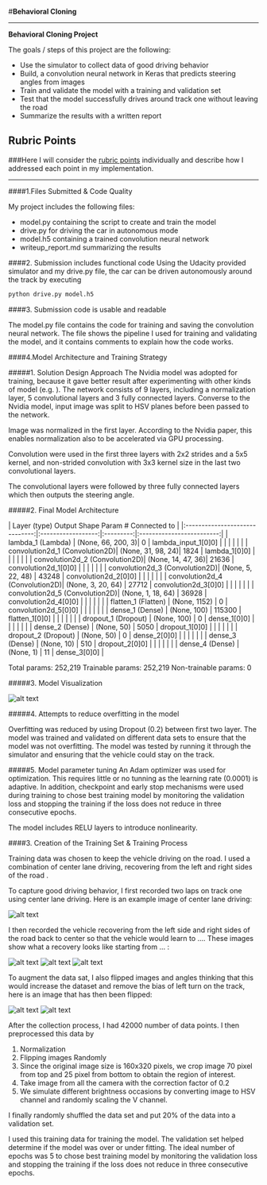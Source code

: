 #**Behavioral Cloning**

---

**Behavioral Cloning Project**

The goals / steps of this project are the following:
* Use the simulator to collect data of good driving behavior
* Build, a convolution neural network in Keras that predicts steering angles from images
* Train and validate the model with a training and validation set
* Test that the model successfully drives around track one without leaving the road
* Summarize the results with a written report


[//]: # (Image References)

[image1]: ./examples/placeholder.png "Model Visualization"
[image2]: ./examples/placeholder.png "Grayscaling"
[image3]: ./examples/placeholder_small.png "Recovery Image"
[image4]: ./examples/placeholder_small.png "Recovery Image"
[image5]: ./examples/placeholder_small.png "Recovery Image"
[image6]: ./examples/placeholder_small.png "Normal Image"
[image7]: ./examples/placeholder_small.png "Flipped Image"

## Rubric Points
###Here I will consider the [rubric points](https://review.udacity.com/#!/rubrics/432/view) individually and describe how I addressed each point in my implementation.

---
####1.Files Submitted & Code Quality

My project includes the following files:
* model.py containing the script to create and train the model
* drive.py for driving the car in autonomous mode
* model.h5 containing a trained convolution neural network
* writeup_report.md summarizing the results

####2. Submission includes functional code
Using the Udacity provided simulator and my drive.py file, the car can be driven autonomously around the track by executing
```sh
python drive.py model.h5
```

####3. Submission code is usable and readable

The model.py file contains the code for training and saving the convolution neural network. The file shows the pipeline I used for training and validating the model, and it contains comments to explain how the code works.

####4.Model Architecture and Training Strategy

#####1. Solution Design Approach
The Nvidia model was adopted for training, because it gave better result after experimenting with other kinds of model (e.g. ). The network consists of 9 layers, including a normalization layer, 5 convolutional layers and 3 fully connected layers. Converse to the Nvidia model, input image was split to HSV planes before been passed to the network.

Image was normalized in the first layer. According to the Nvidia paper, this enables normalization also to be accelerated via GPU processing.

Convolution were used in the first three layers with 2x2 strides and a 5x5 kernel, and non-strided convolution with 3x3 kernel size in the last two convolutional layers.

The convolutional layers were followed by three fully connected layers which then outputs the steering angle.

#####2. Final Model Architecture

| Layer (type)                     Output Shape          Param #     Connected to             |
|:------------------------------:|:------------------:|:---------:|:-------------------------:|
| lambda_1 (Lambda)              |  (None, 66, 200, 3)|   0       |    lambda_input_1[0]0]    |
|                                |                    |           |                           |
| convolution2d_1 (Convolution2D)|  (None, 31, 98, 24)|    1824   |    lambda_1[0]0]          |
|                                |                    |           |                           |
| convolution2d_2 (Convolution2D)|  (None, 14, 47, 36)|   21636   |    convolution2d_1[0]0]   |
|                                |                    |           |                           |
| convolution2d_3 (Convolution2D)|  (None, 5, 22, 48) |   43248   |    convolution2d_2[0]0]   |
|                                |                    |           |                           |
| convolution2d_4 (Convolution2D)|  (None, 3, 20, 64) |  27712    |   convolution2d_3[0]0]    |
|                                |                    |           |                           |
| convolution2d_5 (Convolution2D)|  (None, 1, 18, 64) |   36928   |    convolution2d_4[0]0]   |
|                                |                    |           |                           |
| flatten_1 (Flatten)            |  (None, 1152)      |   0       |    convolution2d_5[0]0]   |
|                                |                    |           |                           |
| dense_1 (Dense)                |  (None, 100)       |   115300  |    flatten_1[0]0]         |
|                                |                    |           |                           |
| dropout_1 (Dropout)            |  (None, 100)       |   0       |    dense_1[0]0]           |
|                                |                    |           |                           |
| dense_2 (Dense)                |  (None, 50)        |   5050    |    dropout_1[0]0]         |
|                                |                    |           |                           |
| dropout_2 (Dropout)            |  (None, 50)        |   0       |    dense_2[0]0]           |
|                                |                    |           |                           |
| dense_3 (Dense)                |  (None, 10)        |   510     |    dropout_2[0]0]         |
|                                |                    |           |                           |
| dense_4 (Dense)                |  (None, 1)         |   11      |    dense_3[0]0]           |

Total params: 252,219
Trainable params: 252,219
Non-trainable params: 0

#####3. Model Visualization

![alt text][image1]

#####4. Attempts to reduce overfitting in the model

Overfitting was reduced by using Dropout (0.2) between first two layer.
The model was trained and validated on different data sets to ensure that the model was not overfitting. The model was tested by running it through the simulator and ensuring that the vehicle could stay on the track.

#####5. Model parameter tuning
An Adam optimizer was used for optimization. This requires little or no tunning as the learning rate (0.0001) is adaptive. In addition, checkpoint and early stop mechanisms were used during training to chose best training model by monitoring the validation loss and stopping the training if the loss does not reduce in three consecutive epochs.

The model includes RELU layers to introduce nonlinearity.

####3. Creation of the Training Set & Training Process

Training data was chosen to keep the vehicle driving on the road. I used a combination of center lane driving, recovering from the left and right sides of the road .

To capture good driving behavior, I first recorded two laps on track one using center lane driving. Here is an example image of center lane driving:

![alt text][image2]

I then recorded the vehicle recovering from the left side and right sides of the road back to center so that the vehicle would learn to .... These images show what a recovery looks like starting from ... :

![alt text][image3]
![alt text][image4]
![alt text][image5]

To augment the data sat, I also flipped images and angles thinking that this would increase the dataset and remove the bias of left turn on the track, here is an image that has then been flipped:

![alt text][image6]
![alt text][image7]


After the collection process, I had 42000 number of data points. I then preprocessed this data by 
1. Normalization
2. Flipping images Randomly
3. Since the original image size is 160x320 pixels, we crop image 70 pixel from top and 25 pixel from bottom to obtain the region of interest.
4. Take image from all the camera with the correction factor of 0.2
5. We simulate different brightness occasions by converting image to HSV channel and randomly scaling the V channel.

I finally randomly shuffled the data set and put 20% of the data into a validation set.

I used this training data for training the model. The validation set helped determine if the model was over or under fitting. The ideal number of epochs was 5 to chose best training model by monitoring the validation loss and stopping the training if the loss does not reduce in three consecutive epochs.
